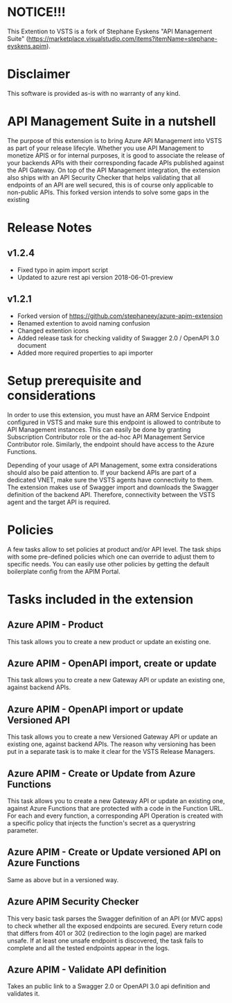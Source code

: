 # NOTICE!!!
This Extention to VSTS is a fork of Stephane Eyskens "API Management Suite" (https://marketplace.visualstudio.com/items?itemName=stephane-eyskens.apim). 

# Disclaimer
This software is provided as-is with no warranty of any kind. 
# API Management Suite in a nutshell
The purpose of this extension is to bring Azure API Management into VSTS as part of your release lifecyle. Whether you use API Management to monetize APIS or for internal purposes, it
is good to associate the release of your backends APIs with their corresponding facade APIs published against the API Gateway. On top of the API Management integration, the extension also 
ships with an API Security Checker that helps validating that all endpoints of an API are well secured, this is of course only applicable to non-public APIs.
This forked version intends to solve some gaps in the existing 
# Release Notes
## v1.2.4
* Fixed typo in apim import script
* Updated to azure rest api version 2018-06-01-preview
## v1.2.1
* Forked version of https://github.com/stephaneey/azure-apim-extension
* Renamed extention to avoid naming confusion
* Changed extention icons
* Added release task for checking validity of Swagger 2.0 / OpenAPI 3.0 document
* Added more required properties to api importer

# Setup prerequisite and considerations
In order to use this extension, you must have an ARM Service Endpoint configured in VSTS and make sure this endpoint is allowed to contribute to API Management instances. This can easily 
be done by granting Subscription Contributor role or the ad-hoc API Management Service Contributor role. Similarly, the endpoint should  have access to the Azure Functions.

Depending of your usage of API Management, some extra considerations should also be paid attention to. If your backend APIs are part of a dedicated VNET, make sure the VSTS agents have connectivity to them. The extension makes use of Swagger import and downloads the Swagger definition of the backend API. Therefore, connectivity between the VSTS agent and the target API is required.
# Policies
A few tasks allow to set policies at product and/or API level. The task ships with some pre-defined policies which one can override to adjust them to specific needs. You can easily use other policies by getting the default boilerplate config from the APIM Portal.
# Tasks included in the extension
## Azure APIM - Product
This task allows you to create a new product or update an existing one.
## Azure APIM - OpenAPI import, create or update
This task allows you to create a new Gateway API or update an existing one, against backend APIs. 
## Azure APIM - OpenAPI import or update Versioned API
This task allows you to create a new Versioned Gateway API or update an existing one, against backend APIs. The reason why versioning has been put in a separate task is to make it clear for the VSTS Release Managers. 
## Azure APIM - Create or Update from Azure Functions
This task allows you to create a new Gateway API or update an existing one, against Azure Functions that are protected with a code in the Function URL. For each and every function, a corresponding API Operation is created with a specific policy that injects the function's secret as a querystring parameter.
## Azure APIM - Create or Update versioned API on Azure Functions
Same as above but in a versioned way.
## Azure APIM Security Checker
This very basic task parses the Swagger definition of an API (or MVC apps) to check whether all the exposed endpoints are secured. Every return code that differs from 401 or 302 (redirection to the login page) are marked unsafe. If at least one unsafe endpoint is discovered, the task fails to complete and all the tested endpoints appear in the logs.
## Azure APIM - Validate API definition
Takes an public link to a Swagger 2.0 or OpenAPI 3.0 api definition and validates it.
